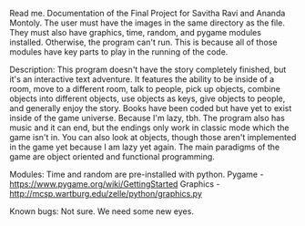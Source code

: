 Read me.  Documentation of the Final Project for Savitha Ravi and Ananda Montoly.
The user must have the images in the same directory as the file.  They must also have graphics, time, random, and pygame modules installed.  Otherwise, the program can't run.  This is because all of those modules have key parts to play in the running of the code.

Description:  This program doesn't have the story completely finished, but it's an interactive text adventure.  It features the ability to be inside of a room, move to a different room, talk to people, pick up objects, combine objects into different objects, use objects as keys, give objects to people, and generally enjoy the story.  Books have been coded but have yet to exist inside of the game universe.  Because I'm lazy, tbh.  The program also has music and it can end, but the endings only work in classic mode which the game isn't in.  You can also look at objects, though those aren't implemented in the game yet because I am lazy yet again.  The main paradigms of the game are object oriented and functional programming.

Modules:
Time and random are pre-installed with python.
Pygame - https://www.pygame.org/wiki/GettingStarted
Graphics - http://mcsp.wartburg.edu/zelle/python/graphics.py

Known bugs:
Not sure.  We need some new eyes.
